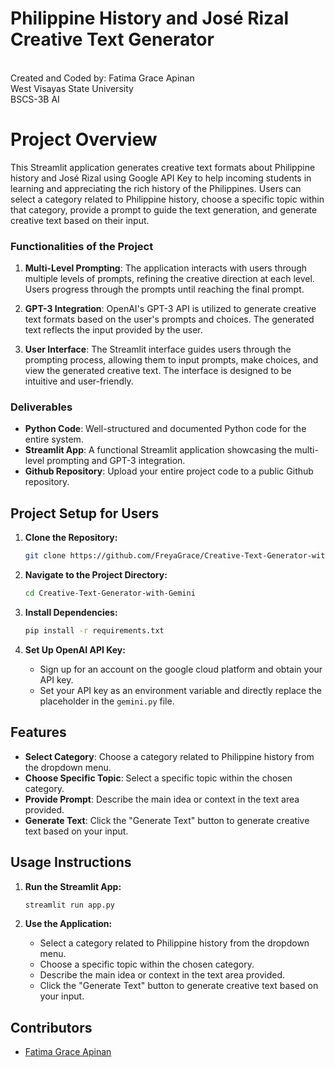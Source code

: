 # Philippine History and José Rizal Creative Text Generator
<br>Created and Coded by: Fatima Grace Apinan<br>
West Visayas State University<br>
BSCS-3B AI

# Project Overview
This Streamlit application generates creative text formats about Philippine history and José Rizal using Google API Key to help incoming students in learning and appreciating the rich history of the Philippines. Users can select a category related to Philippine history, choose a specific topic within that category, provide a prompt to guide the text generation, and generate creative text based on their input.


### Functionalities of the Project

1. **Multi-Level Prompting**: The application interacts with users through multiple levels of prompts, refining the creative direction at each level. Users progress through the prompts until reaching the final prompt.

2. **GPT-3 Integration**: OpenAI's GPT-3 API is utilized to generate creative text formats based on the user's prompts and choices. The generated text reflects the input provided by the user.

3. **User Interface**: The Streamlit interface guides users through the prompting process, allowing them to input prompts, make choices, and view the generated creative text. The interface is designed to be intuitive and user-friendly.

### Deliverables

- **Python Code**: Well-structured and documented Python code for the entire system.
- **Streamlit App**: A functional Streamlit application showcasing the multi-level prompting and GPT-3 integration.
- **Github Repository**: Upload your entire project code to a public Github repository.
  
## Project Setup for Users

1. **Clone the Repository:**

    ```bash
    git clone https://github.com/FreyaGrace/Creative-Text-Generator-with-Gemini
    ```

2. **Navigate to the Project Directory:**

    ```bash
    cd Creative-Text-Generator-with-Gemini
    ```

3. **Install Dependencies:**

    ```bash
    pip install -r requirements.txt
    ```

4. **Set Up OpenAI API Key:**

    - Sign up for an account on the google cloud platform and obtain your API key.
    - Set your API key as an environment variable and directly replace the placeholder in the `gemini.py` file.

## Features

- **Select Category**: Choose a category related to Philippine history from the dropdown menu.
- **Choose Specific Topic**: Select a specific topic within the chosen category.
- **Provide Prompt**: Describe the main idea or context in the text area provided.
- **Generate Text**: Click the "Generate Text" button to generate creative text based on your input.

## Usage Instructions

1. **Run the Streamlit App:**

    ```bash
    streamlit run app.py
    ```

2. **Use the Application:**

    - Select a category related to Philippine history from the dropdown menu.
    - Choose a specific topic within the chosen category.
    - Describe the main idea or context in the text area provided.
    - Click the "Generate Text" button to generate creative text based on your input.

## Contributors

- [Fatima Grace Apinan](https://github.com/FreyaGrace)
